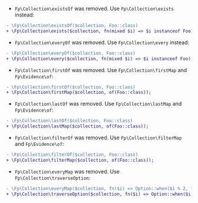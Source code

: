 - `Fp\Collection\existsOf` was removed. Use `Fp\Collection\exists` instead: 

```diff
- \Fp\Collection\existsOf($collection, Foo::class)
+ \Fp\Collection\exists($collection, fn(mixed $i) => $i instanceof Foo);
```

- `Fp\Collection\everyOf` was removed. Use `Fp\Collection\every` instead: 

```diff
- \Fp\Collection\everyOf($collection, Foo::class)
+ \Fp\Collection\every($collection, fn(mixed $i) => $i instanceof Foo);
```

- `Fp\Collection\firstOf` was removed. Use `Fp\Collection\firstMap` and `Fp\Evidence\of`:
```diff
- \Fp\Collection\firstOf($collection, Foo::class)
+ \Fp\Collection\firstMap($collection, of(Foo::class));
```

- `Fp\Collection\lastOf` was removed. Use `Fp\Collection\lastMap` and `Fp\Evidence\of`:
```diff
- \Fp\Collection\lastOf($collection, Foo::class)
+ \Fp\Collection\lastMap($collection, of(Foo::class));
```

- `Fp\Collection\filterOf` was removed. Use `Fp\Collection\filterMap` and `Fp\Evidence\of`:
```diff
- \Fp\Collection\filterOf($collection, Foo::class)
+ \Fp\Collection\filterMap($collection, of(Foo::class));
```

- `Fp\Collection\everyMap` was removed. Use `Fp\Collection\traverseOption`:
```diff
- \Fp\Collection\everyMap($collection, fn($i) => Option::when($i % 2, fn() => $i));
+ \Fp\Collection\traverseOption($collection, fn($i) => Option::when($i % 2, fn() => $i));
```